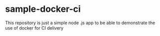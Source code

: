 # sample-docker-ci
This repository is just a simple node .js app to be able to demonstrate the use of docker for CI delivery
